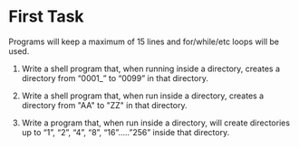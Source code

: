 # First Task

Programs will keep a maximum of 15 lines and for/while/etc loops will be used.

1. Write a shell program that, when running inside a directory, creates a directory from “0001_” to “0099” in that directory.

2. Write a shell program that, when run inside a directory, creates a directory from "AA" to "ZZ" in that directory.

3. Write a program that, when run inside a directory, will create directories up to “1”, “2”, “4”, “8”, “16”…..”256” inside that directory.
